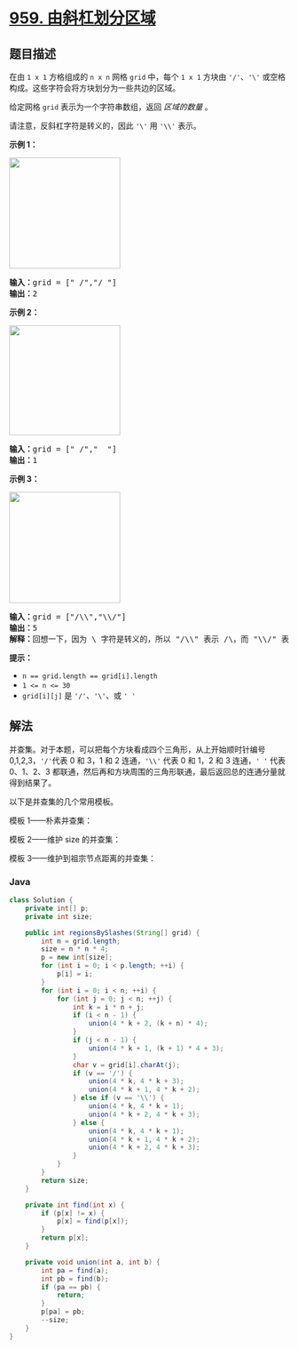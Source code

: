 # [959. 由斜杠划分区域](https://leetcode.cn/problems/regions-cut-by-slashes)

## 题目描述

<p>在由 <code>1 x 1</code> 方格组成的 <code>n&nbsp;x n</code>&nbsp;网格&nbsp;<code>grid</code> 中，每个 <code>1 x 1</code>&nbsp;方块由 <code>'/'</code>、<code>'\'</code> 或空格构成。这些字符会将方块划分为一些共边的区域。</p>

<p>给定网格&nbsp;<code>grid</code>&nbsp;表示为一个字符串数组，返回 <em>区域的数量</em> 。</p>

<p>请注意，反斜杠字符是转义的，因此&nbsp;<code>'\'</code> 用 <code>'\\'</code>&nbsp;表示。</p>

<ol>
</ol>

<p><strong>示例 1：</strong></p>

<p><img src="https://fastly.jsdelivr.net/gh/doocs/leetcode@main/solution/0900-0999/0959.Regions%20Cut%20By%20Slashes/images/1.png" style="height: 200px; width: 200px;" /></p>

<pre>
<strong>输入：</strong>grid = [" /","/ "]
<strong>输出：</strong>2</pre>

<p><strong>示例 2：</strong></p>

<p><img src="https://fastly.jsdelivr.net/gh/doocs/leetcode@main/solution/0900-0999/0959.Regions%20Cut%20By%20Slashes/images/2.png" style="height: 198px; width: 200px;" /></p>

<pre>
<strong>输入：</strong>grid = [" /","  "]
<strong>输出：</strong>1
</pre>

<p><strong>示例 3：</strong></p>

<p><img src="https://fastly.jsdelivr.net/gh/doocs/leetcode@main/solution/0900-0999/0959.Regions%20Cut%20By%20Slashes/images/4.png" style="height: 200px; width: 200px;" /></p>

<pre>
<strong>输入：</strong>grid = ["/\\","\\/"]
<strong>输出：</strong>5
<strong>解释：</strong>回想一下，因为 \ 字符是转义的，所以 "/\\" 表示 /\，而 "\\/" 表示 \/。
</pre>

<p><strong>提示：</strong></p>

<ul>
	<li><code>n == grid.length == grid[i].length</code></li>
	<li><code>1 &lt;= n &lt;= 30</code></li>
	<li><code>grid[i][j]</code> 是&nbsp;<code>'/'</code>、<code>'\'</code>、或&nbsp;<code>' '</code></li>
</ul>

## 解法

并查集。对于本题，可以把每个方块看成四个三角形，从上开始顺时针编号 0,1,2,3，`'/'`代表 0 和 3，1 和 2 连通，`'\\'` 代表 0 和 1，2 和 3 连通，`' '` 代表 0、1、2、3 都联通，然后再和方块周围的三角形联通，最后返回总的连通分量就得到结果了。

以下是并查集的几个常用模板。

模板 1——朴素并查集：

模板 2——维护 size 的并查集：

模板 3——维护到祖宗节点距离的并查集：

### **Java**

```java
class Solution {
    private int[] p;
    private int size;

    public int regionsBySlashes(String[] grid) {
        int n = grid.length;
        size = n * n * 4;
        p = new int[size];
        for (int i = 0; i < p.length; ++i) {
            p[i] = i;
        }
        for (int i = 0; i < n; ++i) {
            for (int j = 0; j < n; ++j) {
                int k = i * n + j;
                if (i < n - 1) {
                    union(4 * k + 2, (k + n) * 4);
                }
                if (j < n - 1) {
                    union(4 * k + 1, (k + 1) * 4 + 3);
                }
                char v = grid[i].charAt(j);
                if (v == '/') {
                    union(4 * k, 4 * k + 3);
                    union(4 * k + 1, 4 * k + 2);
                } else if (v == '\\') {
                    union(4 * k, 4 * k + 1);
                    union(4 * k + 2, 4 * k + 3);
                } else {
                    union(4 * k, 4 * k + 1);
                    union(4 * k + 1, 4 * k + 2);
                    union(4 * k + 2, 4 * k + 3);
                }
            }
        }
        return size;
    }

    private int find(int x) {
        if (p[x] != x) {
            p[x] = find(p[x]);
        }
        return p[x];
    }

    private void union(int a, int b) {
        int pa = find(a);
        int pb = find(b);
        if (pa == pb) {
            return;
        }
        p[pa] = pb;
        --size;
    }
}
```
